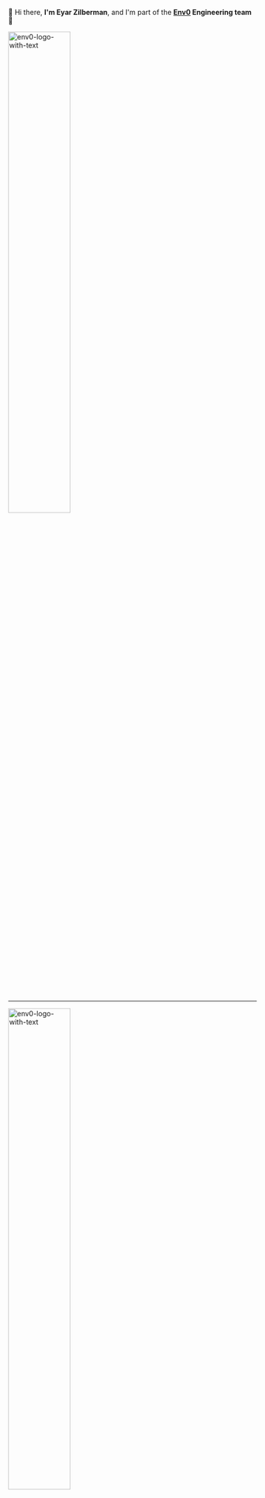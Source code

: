 
👋 Hi there, **I'm Eyar Zilberman**, and I'm part of the **[Env0](https://www.env0.com) Engineering team** 🔧
<p align="left">
  <a href="https://www.linkedin.com/in/eyar-zilberman/" target="blank">
    <img src="https://github-readme-stats.vercel.app/api?username=eyarz&show_icons=true&count_private=true&theme=nord&hide=stars&rank_icon=github" alt="env0-logo-with-text" width="50%">
  </a>
</p>

---

<p align="left">
  <a href="https://www.env0.com" target="blank">
    <img src="https://github.com/eyarz/eyarz/assets/19731161/7c7aeb76-06a3-4d54-bb15-68946a66106f" alt="env0-logo-with-text" width="50%">
  </a>
</p>

On August 10, 2023, HashiCorp announced a change of license for its products, including Terraform. After ~9 years of Terraform being open source under the MPL v2 license, it was to move under a non-open source BSL v1.1 license, starting from the next (1.6) version.

It is our belief that under the business license, the future of Terraform looks bleak. Community focus will shift, businesses will start looking for OSS alternatives, and independent tooling will gradually disappear. 

Simply put, the license is a poison pill for the Terraform ecosystem. One that will also have a ripple effect on other open-source projects, and undermine the credibility of open-source as a concept.

With this in mind, we are proud to be one of the first companies to join together in OpenTF, an initiative to keep Terraform open source–forever.

[![opentf repo card](https://github-readme-stats.vercel.app/api/pin/?username=opentffoundation\&repo=opentf\&show_owner=true)](https://github.com/opentffoundation/opentf)





<!--
![Anurag's GitHub lang](https://github-readme-stats.vercel.app/api/top-langs?username=eyarz&show_icons=true&theme=dark&locale=en&layout=compact)

### Technologies that I'm passionate about: 
Python, Node.js, Git, CI/CD, Infrastructure as code, GitOps, Kubernetes, Policy as code, Process automation.

**eyarz/eyarz** is a ✨ _special_ ✨ repository because its `README.md` (this file) appears on your GitHub profile.

Here are some ideas to get you started:

- 🔭 I’m currently working on ...
- 🌱 I’m currently learning ...
- 👯 I’m looking to collaborate on ...
- 🤔 I’m looking for help with ...
- 💬 Ask me about ...
- 📫 How to reach me: ...
- 😄 Pronouns: ...
- ⚡ Fun fact: ...

![env0-and-opentf](https://github.com/eyarz/eyarz/assets/19731161/89bdeb82-92ee-4728-bfb7-32f9712e210d)

![Anurag's GitHub stats](https://github-readme-stats.vercel.app/api?username=eyarz&show_icons=true&count_private=true&theme=nord&hide=stars&rank_icon=github)

<a href="https://twitter.com/eyarzilb" target="blank">
  <img align="center" src="https://cdn.jsdelivr.net/npm/@fortawesome/fontawesome-free@5.15.2/svgs/brands/twitter.svg" alt="Twitter" height="20" width="20" />
</a>

<a href="https://dev.to/eyarz" target="blank">
  <img align="center" src="https://cdn.jsdelivr.net/npm/@fortawesome/fontawesome-free@5.15.2/svgs/brands/dev.svg" alt="Keybase" height="20" width="20" />
</a>

<a href="https://www.linkedin.com/in/eyar-zilberman/" target="blank">
  <img align="center" src="https://cdn.jsdelivr.net/npm/@fortawesome/fontawesome-free@5.15.2/svgs/brands/linkedin.svg" alt="LinkedIn" height="20" width="20" />
</a>  
-->
